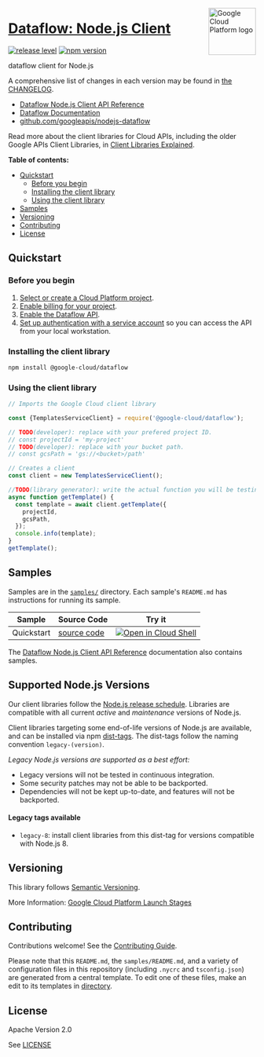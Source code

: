 [//]: # "This README.md file is auto-generated, all changes to this file will be lost."
[//]: # "To regenerate it, use `python -m synthtool`."
<img src="https://avatars2.githubusercontent.com/u/2810941?v=3&s=96" alt="Google Cloud Platform logo" title="Google Cloud Platform" align="right" height="96" width="96"/>

# [Dataflow: Node.js Client](https://github.com/googleapis/nodejs-dataflow)

[![release level](https://img.shields.io/badge/release%20level-beta-yellow.svg?style=flat)](https://cloud.google.com/terms/launch-stages)
[![npm version](https://img.shields.io/npm/v/@google-cloud/dataflow.svg)](https://www.npmjs.org/package/@google-cloud/dataflow)




dataflow client for Node.js


A comprehensive list of changes in each version may be found in
[the CHANGELOG](https://github.com/googleapis/nodejs-dataflow/blob/main/CHANGELOG.md).

* [Dataflow Node.js Client API Reference][client-docs]
* [Dataflow Documentation][product-docs]
* [github.com/googleapis/nodejs-dataflow](https://github.com/googleapis/nodejs-dataflow)

Read more about the client libraries for Cloud APIs, including the older
Google APIs Client Libraries, in [Client Libraries Explained][explained].

[explained]: https://cloud.google.com/apis/docs/client-libraries-explained

**Table of contents:**


* [Quickstart](#quickstart)
  * [Before you begin](#before-you-begin)
  * [Installing the client library](#installing-the-client-library)
  * [Using the client library](#using-the-client-library)
* [Samples](#samples)
* [Versioning](#versioning)
* [Contributing](#contributing)
* [License](#license)

## Quickstart

### Before you begin

1.  [Select or create a Cloud Platform project][projects].
1.  [Enable billing for your project][billing].
1.  [Enable the Dataflow API][enable_api].
1.  [Set up authentication with a service account][auth] so you can access the
    API from your local workstation.

### Installing the client library

```bash
npm install @google-cloud/dataflow
```


### Using the client library

```javascript
// Imports the Google Cloud client library

const {TemplatesServiceClient} = require('@google-cloud/dataflow');

// TODO(developer): replace with your prefered project ID.
// const projectId = 'my-project'
// TODO(developer): replace with your bucket path.
// const gcsPath = 'gs://<bucket>/path'

// Creates a client
const client = new TemplatesServiceClient();

//TODO(library generator): write the actual function you will be testing
async function getTemplate() {
  const template = await client.getTemplate({
    projectId,
    gcsPath,
  });
  console.info(template);
}
getTemplate();

```



## Samples

Samples are in the [`samples/`](https://github.com/googleapis/nodejs-dataflow/tree/main/samples) directory. Each sample's `README.md` has instructions for running its sample.

| Sample                      | Source Code                       | Try it |
| --------------------------- | --------------------------------- | ------ |
| Quickstart | [source code](https://github.com/googleapis/nodejs-dataflow/blob/main/samples/quickstart.js) | [![Open in Cloud Shell][shell_img]](https://console.cloud.google.com/cloudshell/open?git_repo=https://github.com/googleapis/nodejs-dataflow&page=editor&open_in_editor=samples/quickstart.js,samples/README.md) |



The [Dataflow Node.js Client API Reference][client-docs] documentation
also contains samples.

## Supported Node.js Versions

Our client libraries follow the [Node.js release schedule](https://nodejs.org/en/about/releases/).
Libraries are compatible with all current _active_ and _maintenance_ versions of
Node.js.

Client libraries targeting some end-of-life versions of Node.js are available, and
can be installed via npm [dist-tags](https://docs.npmjs.com/cli/dist-tag).
The dist-tags follow the naming convention `legacy-(version)`.

_Legacy Node.js versions are supported as a best effort:_

* Legacy versions will not be tested in continuous integration.
* Some security patches may not be able to be backported.
* Dependencies will not be kept up-to-date, and features will not be backported.

#### Legacy tags available

* `legacy-8`: install client libraries from this dist-tag for versions
  compatible with Node.js 8.

## Versioning

This library follows [Semantic Versioning](http://semver.org/).








More Information: [Google Cloud Platform Launch Stages][launch_stages]

[launch_stages]: https://cloud.google.com/terms/launch-stages

## Contributing

Contributions welcome! See the [Contributing Guide](https://github.com/googleapis/nodejs-dataflow/blob/main/CONTRIBUTING.md).

Please note that this `README.md`, the `samples/README.md`,
and a variety of configuration files in this repository (including `.nycrc` and `tsconfig.json`)
are generated from a central template. To edit one of these files, make an edit
to its templates in
[directory](https://github.com/googleapis/synthtool).

## License

Apache Version 2.0

See [LICENSE](https://github.com/googleapis/nodejs-dataflow/blob/main/LICENSE)

[client-docs]: https://cloud.google.com/nodejs/docs/reference/dataflow/latest
[product-docs]: https://cloud.google.com/dataflow/
[shell_img]: https://gstatic.com/cloudssh/images/open-btn.png
[projects]: https://console.cloud.google.com/project
[billing]: https://support.google.com/cloud/answer/6293499#enable-billing
[enable_api]: https://console.cloud.google.com/flows/enableapi?apiid=dataflow.googleapis.com
[auth]: https://cloud.google.com/docs/authentication/getting-started
